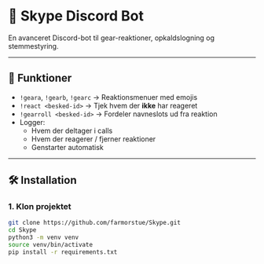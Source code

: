 # 🔧 Skype Discord Bot

En avanceret Discord-bot til gear-reaktioner, opkaldslogning og stemmestyring.

---

## 🚀 Funktioner

- `!geara`, `!gearb`, `!gearc` → Reaktionsmenuer med emojis
- `!react <besked-id>` → Tjek hvem der **ikke** har reageret
- `!gearroll <besked-id>` → Fordeler navneslots ud fra reaktion
- Logger:
  - Hvem der deltager i calls
  - Hvem der reagerer / fjerner reaktioner
  - Genstarter automatisk

---

## 🛠 Installation

### 1. Klon projektet
```bash
git clone https://github.com/farmorstue/Skype.git
cd Skype
python3 -m venv venv
source venv/bin/activate
pip install -r requirements.txt
